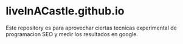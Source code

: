 # liveInACastle.github.io

Este repository es para aprovechar ciertas tecnicas experimental de programacion SEO y medir los resultados en google.
